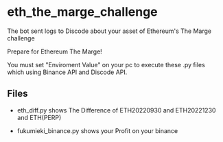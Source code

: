 # eth_the_marge_challenge
The  bot sent logs to Discode about your asset of Ethereum's The Marge challenge 

Prepare for Ethereum The Marge!

You must set "Enviroment Value" on your pc to execute these .py files which using Binance API and Discode API.

## Files
- eth_diff.py
shows The Difference of ETH20220930 and ETH20221230 and ETH(PERP)

- fukumieki_binance.py
shows your Profit on your binance

